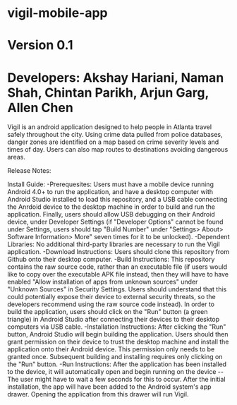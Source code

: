 # vigil-mobile-app
# Version 0.1
# Developers: Akshay Hariani, Naman Shah, Chintan Parikh, Arjun Garg, Allen Chen

Vigil is an android application designed to help people in Atlanta travel safely throughout the city. Using crime data pulled from police databases, danger zones are identified on a map based on crime severity levels and times of day. Users can also map routes to destinations avoiding dangerous areas.

Release Notes:

Install Guide:
-Prerequesites: Users must have a mobile device running Android 4.0+ to run the application, and have a desktop computer with Android Studio installed to load this repository, and a USB cable connecting the Anrdoid device to the desktop machine in order to build and run the application. Finally, users should allow USB debugging on their Android device, under Developer Settings (if "Developer Options" cannot be found under Settings, users should tap "Build Number" under "Settings> About> Software Information> More" seven times for it to be unlocked).
-Dependent Libraries: No additional third-party libraries are necessary to run the Vigil application.
-Download Instructions: Users should clone this repository from Github onto their desktop computer.
-Build Instructions: This repository contains the raw source code, rather than an executable file (if users would like to copy over the executable APK file instead, then they will have to have enabled "Allow installation of apps from unknown sources" under "Unknown Sources" in Security Settings. Users should understand that this could potentially expose their device to external security threats, so the developers recommend using the raw source code instead). In order to build the application, users should click on the "Run" button (a green triangle) in Android Studio after connecting their devices to their desktop computers via USB cable.
-Installation Instructions: After clicking the "Run" button, Android Studio will begin building the application. Users should then grant permission on their device to trust the desktop machine and install the application onto their Android device. This permission only needs to be granted once. Subsequent building and installing requires only clicking on the "Run" button.
-Run Instructions: After the application has been installed to the device, it will automatically open and begin running on the device -- The user might have to wait a few seconds for this to occur. After the initial installation, the app will have been added to the Android system's app drawer. Opening the application from this drawer will run Vigil.
